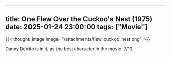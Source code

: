  ---
title: One Flew Over the Cuckoo's Nest (1975)
date: 2025-01-24 23:00:00
tags: ["Movie"]
---

{{< thought_image image="/attachments/flew_cuckoo_nest.png" >}}

Danny DeVito is in it, as the best character in the movie. 7/10.
